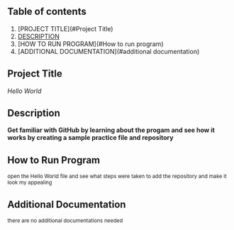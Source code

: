 ## Table of contents
  1. [PROJECT TITLE](#Project Title)
  2. [DESCRIPTION](#Description)
  3. [HOW TO RUN PROGRAM](#How to run program)
  4. [ADDITIONAL DOCUMENTATION](#additional documentation)

## Project Title
  *Hello World*

## Description
  **Get familiar with GitHub by learning about the progam and see how it works by creating a sample practice file and repository**

## How to Run Program 
  <sub>open the Hello World file and see what steps were taken to add the repository and make it look my appealing<sub>
  
## Additional Documentation
   <sup>there are no additional documentations needed<sup>
  
